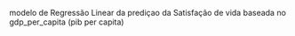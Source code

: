 modelo de Regressão Linear da prediçao da Satisfação de vida baseada no gdp_per_capita (pib per capita)

